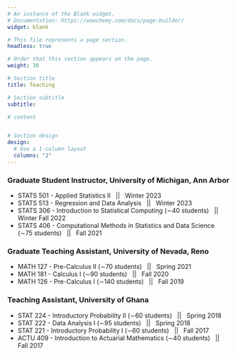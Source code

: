 ```yaml
---
# An instance of the Blank widget.
# Documentation: https://wowchemy.com/docs/page-builder/
widget: blank

# This file represents a page section.
headless: true

# Order that this section appears on the page.
weight: 30

# Section title
title: Teaching

# Section subtitle
subtitle:

# content


# Section design
design:
  # Use a 1-column layout
  columns: "2" 
---
```


### Graduate Student Instructor, University of Michigan, Ann Arbor
- STATS 501 - Applied Statistics II  &nbsp; || &nbsp; Winter 2023
- STATS 513 - Regression and Data Analysis  &nbsp; || &nbsp; Winter 2023
- STATS 306 - Introduction to Statistical Computing (∼40 students) &nbsp; || &nbsp; Winter  Fall 2022
- STATS 406 - Computational Methods in Statistics and Data Science (∼75 students) &nbsp; || &nbsp; Fall 2021


### Graduate Teaching Assistant, University of Nevada, Reno
- MATH 127 - Pre-Calculus II (∼70 students) &nbsp; || &nbsp; Spring 2021
- MATH 181 - Calculus I (∼90 students) &nbsp; || &nbsp; Fall 2020
- MATH 126 - Pre-Calculus I (∼140 students) &nbsp; || &nbsp; Fall 2019


### Teaching Assistant, University of Ghana
- STAT 224 - Introductory Probability II (∼60 students) &nbsp; || &nbsp; Spring 2018
- STAT 222 - Data Analysis I (∼95 students) &nbsp; || &nbsp; Spring 2018
- STAT 221 - Introductory Probability I (∼60 students) &nbsp; || &nbsp; Fall 2017
- ACTU 409 - Introduction to Actuarial Mathematics (∼40 students) &nbsp; || &nbsp; Fall 2017

